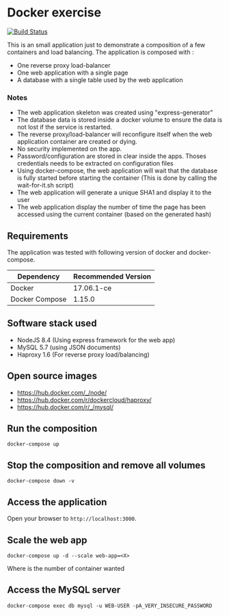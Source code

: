 # Docker exercise

[![Build Status](https://dev.azure.com/jonesbusy/docker-exercise/_apis/build/status/jonesbusy.docker-exercise?branchName=master)](https://dev.azure.com/jonesbusy/docker-exercise/_build/latest?definitionId=1&branchName=master)

This is an small application just to demonstrate a composition of a few containers and load balancing. The application is composed with :

- One reverse proxy load-balancer
- One web application with a single page
- A database with a single table used by the web application


### Notes


- The web application skeleton was created using "express-generator"
- The database data is stored inside a docker volume to ensure the data is not lost if the service is restarted.
- The reverse proxy/load-balancer will reconfigure itself when the web application container are created or dying.
- No security implemented on the app.
- Password/configuration are stored in clear inside the apps. Thoses credentials needs to be extracted on configuration files
- Using docker-compose, the web application will wait that the database is fully started before starting the container (This is done by calling the wait-for-it.sh script)
- The web application will generate a unique SHA1 and display it to the user
- The web application display the number of time the page has been accessed using the current container (based on the generated hash)


## Requirements

The application was tested with following version of docker and docker-compose.


| Dependency | Recommended Version |
| ---------- | ------- |
| Docker | 17.06.1-ce |
| Docker Compose | 1.15.0 |

## Software stack used

- NodeJS 8.4 (Using express framework for the web app)
- MySQL 5.7 (using JSON documents)
- Haproxy 1.6 (For reverse proxy load/balancing)

## Open source images

- https://hub.docker.com/_/node/
- https://hub.docker.com/r/dockercloud/haproxy/
- https://hub.docker.com/r/_/mysql/


## Run the composition

```
docker-compose up
```

## Stop the composition and remove all volumes

```
docker-compose down -v
```

## Access the application

Open your browser to `http://localhost:3000`.

## Scale the web app

```
docker-compose up -d --scale web-app=<X>
```

Where <X> is the number of container wanted

## Access the MySQL server

```
docker-compose exec db mysql -u WEB-USER -pA_VERY_INSECURE_PASSWORD
```


